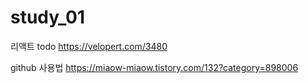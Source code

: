 # study_01

리액트 todo
https://velopert.com/3480


github 사용법
https://miaow-miaow.tistory.com/132?category=898006

